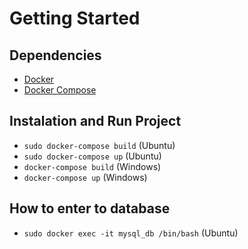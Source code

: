 # Getting Started

## Dependencies

- [Docker](https://docs.docker.com/engine/install/)
- [Docker Compose](https://docs.docker.com/compose/install/)

## Instalation and Run Project

- `sudo docker-compose build` (Ubuntu)
- `sudo docker-compose up` (Ubuntu)
- `docker-compose build` (Windows)
- `docker-compose up` (Windows)

## How to enter to database

- `sudo docker exec -it mysql_db /bin/bash` (Ubuntu)
